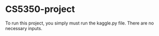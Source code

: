 # CS5350-project

To run this project, you simply must run the kaggle.py file. There are no necessary inputs. 
